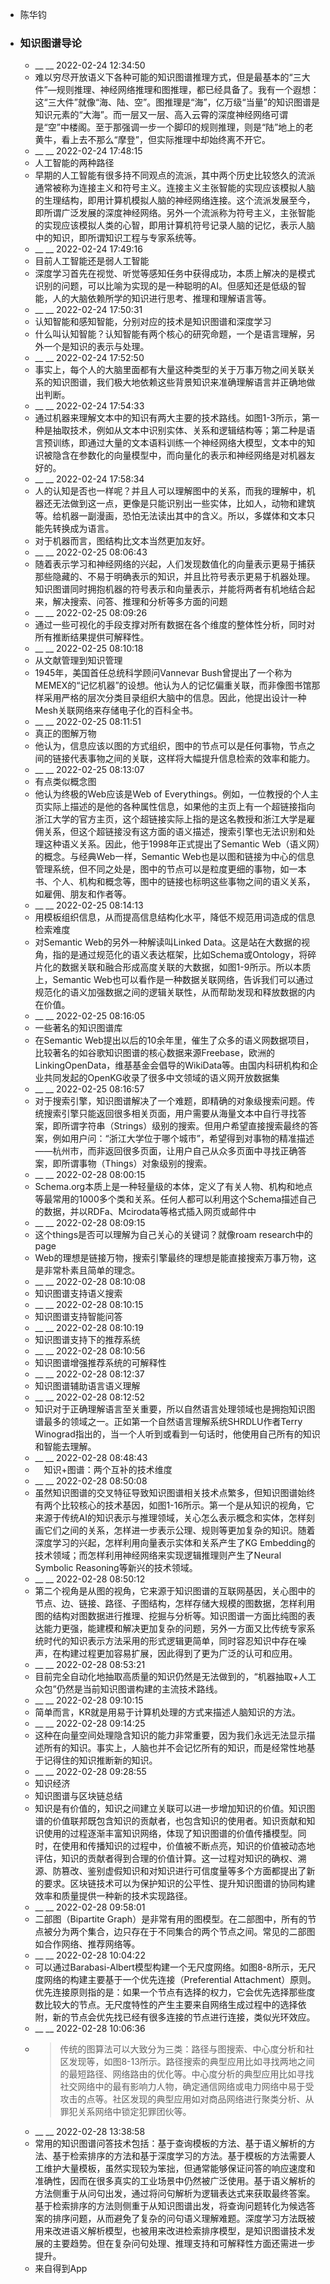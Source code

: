 - 陈华钧
- ### 知识图谱导论
    - __ __ 2022-02-24 12:34:50
    - 难以穷尽开放语义下各种可能的知识图谱推理方式，但是最基本的“三大件”—规则推理、神经网络推理和图推理，都已经具备了。我有一个遐想：这“三大件”就像“海、陆、空”。图推理是“海”，亿万级“当量”的知识图谱是知识元素的“大海”。而一层又一层、高入云霄的深度神经网络可谓是“空”中楼阁。至于那强调一步一个脚印的规则推理，则是“陆”地上的老黄牛，看上去不那么“摩登”，但实际推理中却始终离不开它。
    - __ __ 2022-02-24 17:48:15
    - 人工智能的两种路径
    - 早期的人工智能有很多持不同观点的流派，其中两个历史比较悠久的流派通常被称为连接主义和符号主义。连接主义主张智能的实现应该模拟人脑的生理结构，即用计算机模拟人脑的神经网络连接。这个流派发展至今，即所谓广泛发展的深度神经网络。另外一个流派称为符号主义，主张智能的实现应该模拟人类的心智，即用计算机符号记录人脑的记忆，表示人脑中的知识，即所谓知识工程与专家系统等。
    - __ __ 2022-02-24 17:49:16
    - 目前人工智能还是弱人工智能
    - 深度学习首先在视觉、听觉等感知任务中获得成功，本质上解决的是模式识别的问题，可以比喻为实现的是一种聪明的AI。但感知还是低级的智能，人的大脑依赖所学的知识进行思考、推理和理解语言等。
    - __ __ 2022-02-24 17:50:31
    - 认知智能和感知智能，分别对应的技术是知识图谱和深度学习
    - 什么叫认知智能？认知智能有两个核心的研究命题，一个是语言理解，另外一个是知识的表示与处理。
    - __ __ 2022-02-24 17:52:50
    - 事实上，每个人的大脑里面都有大量这种类型的关于万事万物之间关联关系的知识图谱，我们极大地依赖这些背景知识来准确理解语言并正确地做出判断。
    - __ __ 2022-02-24 17:54:33
    - 通过机器来理解文本中的知识有两大主要的技术路线。如图1-3所示，第一种是抽取技术，例如从文本中识别实体、关系和逻辑结构等；第二种是语言预训练，即通过大量的文本语料训练一个神经网络大模型，文本中的知识被隐含在参数化的向量模型中，而向量化的表示和神经网络是对机器友好的。
    - __ __ 2022-02-24 17:58:34
    - 人的认知是否也一样呢？并且人可以理解图中的关系，而我的理解中，机器还无法做到这一点，更像是只能识别出一些实体，比如人，动物和建筑等。给机器一副漫画，恐怕无法读出其中的含义。所以，多媒体和文本只能先转换成为语言。
    - 对于机器而言，图结构比文本当然更加友好。
    - __ __ 2022-02-25 08:06:43
    - 随着表示学习和神经网络的兴起，人们发现数值化的向量表示更易于捕获那些隐藏的、不易于明确表示的知识，并且比符号表示更易于机器处理。知识图谱同时拥抱机器的符号表示和向量表示，并能将两者有机地结合起来，解决搜索、问答、推理和分析等多方面的问题
    - __ __ 2022-02-25 08:09:26
    - 通过一些可视化的手段支撑对所有数据在各个维度的整体性分析，同时对所有推断结果提供可解释性。
    - __ __ 2022-02-25 08:10:18
    - 从文献管理到知识管理
    - 1945年，美国首任总统科学顾问Vannevar Bush曾提出了一个称为MEMEX的“记忆机器”的设想。他认为人的记忆偏重关联，而非像图书馆那样采用严格的层次分类目录组织大脑中的信息。因此，他提出设计一种Mesh关联网络来存储电子化的百科全书。
    - __ __ 2022-02-25 08:11:51
    - 真正的图解万物
    - 他认为，信息应该以图的方式组织，图中的节点可以是任何事物，节点之间的链接代表事物之间的关联，这样将大幅提升信息检索的效率和能力。
    - __ __ 2022-02-25 08:13:07
    - 有点类似概念图
    - 他认为终极的Web应该是Web of Everythings。例如，一位教授的个人主页实际上描述的是他的各种属性信息，如果他的主页上有一个超链接指向浙江大学的官方主页，这个超链接实际上指的是这名教授和浙江大学是雇佣关系，但这个超链接没有这方面的语义描述，搜索引擎也无法识别和处理这种语义关系。因此，他于1998年正式提出了Semantic Web（语义网）的概念。与经典Web一样，Semantic Web也是以图和链接为中心的信息管理系统，但不同之处是，图中的节点可以是粒度更细的事物，如一本书、个人、机构和概念等，图中的链接也标明这些事物之间的语义关系，如雇佣、朋友和作者等。
    - __ __ 2022-02-25 08:14:13
    - 用模板组织信息，从而提高信息结构化水平，降低不规范用词造成的信息检索难度
    - 对Semantic Web的另外一种解读叫Linked Data。这是站在大数据的视角，指的是通过规范化的语义表达框架，比如Schema或Ontology，将碎片化的数据关联和融合形成高度关联的大数据，如图1-9所示。所以本质上，Semantic Web也可以看作是一种数据关联网络，告诉我们可以通过规范化的语义加强数据之间的逻辑关联性，从而帮助发现和释放数据的内在价值。
    - __ __ 2022-02-25 08:16:05
    - 一些著名的知识图谱库
    - 在Semantic Web提出以后的10余年里，催生了众多的语义网数据项目，比较著名的如谷歌知识图谱的核心数据来源Freebase，欧洲的LinkingOpenData，维基基金会倡导的WikiData等。由国内科研机构和企业共同发起的OpenKG收录了很多中文领域的语义网开放数据集
    - __ __ 2022-02-25 08:16:57
    - 对于搜索引擎，知识图谱解决了一个难题，即精确的对象级搜索问题。传统搜索引擎只能返回很多相关页面，用户需要从海量文本中自行寻找答案，即所谓字符串（Strings）级别的搜索。但用户希望直接搜索最终的答案，例如用户问：“浙江大学位于哪个城市”，希望得到对事物的精准描述——杭州市，而非返回很多页面，让用户自己从众多页面中寻找正确答案，即所谓事物（Things）对象级别的搜索。
    - __ __ 2022-02-28 08:00:15
    - Schema.org本质上是一种轻量级的本体，定义了有关人物、机构和地点等最常用的1000多个类和关系。任何人都可以利用这个Schema描述自己的数据，并以RDFa、Mcirodata等格式插入网页或邮件中
    - __ __ 2022-02-28 08:09:15
    - 这个things是否可以理解为自己关心的关键词？就像roam research中的page
    - Web的理想是链接万物，搜索引擎最终的理想是能直接搜索万事万物，这是非常朴素且简单的理念。
    - __ __ 2022-02-28 08:10:08
    - 知识图谱支持语义搜索
    - __ __ 2022-02-28 08:10:15
    - 知识图谱支持智能问答
    - __ __ 2022-02-28 08:10:19
    - 知识图谱支持下的推荐系统
    - __ __ 2022-02-28 08:10:56
    - 知识图谱增强推荐系统的可解释性
    - __ __ 2022-02-28 08:12:37
    - 知识图谱辅助语言语义理解
    - __ __ 2022-02-28 08:12:52
    - 知识对于正确理解语言至关重要，所以自然语言处理领域也是拥抱知识图谱最多的领域之一。正如第一个自然语言理解系统SHRDLU作者Terry Winograd指出的，当一个人听到或看到一句话时，他使用自己所有的知识和智能去理解。
    - __ __ 2022-02-28 08:48:43
    - 　知识+图谱：两个互补的技术维度
    - __ __ 2022-02-28 08:50:08
    - 虽然知识图谱的交叉特征导致知识图谱相关技术点繁多，但知识图谱始终有两个比较核心的技术基因，如图1-16所示。第一个是从知识的视角，它来源于传统AI的知识表示与推理领域，关心怎么表示概念和实体，怎样刻画它们之间的关系，怎样进一步表示公理、规则等更加复杂的知识。随着深度学习的兴起，怎样利用向量表示实体和关系产生了KG Embedding的技术领域；而怎样利用神经网络来实现逻辑推理则产生了Neural Symbolic Reasoning等新兴的技术领域。
    - __ __ 2022-02-28 08:50:12
    - 第二个视角是从图的视角，它来源于知识图谱的互联网基因，关心图中的节点、边、链接、路径、子图结构，怎样存储大规模的图数据，怎样利用图的结构对图数据进行推理、挖掘与分析等。知识图谱一方面比纯图的表达能力更强，能建模和解决更加复杂的问题，另外一方面又比传统专家系统时代的知识表示方法采用的形式逻辑更简单，同时容忍知识中存在噪声，在构建过程更加容易扩展，因此得到了更为广泛的认可和应用。
    - __ __ 2022-02-28 08:53:21
    - 目前完全自动化地抽取高质量的知识仍然是无法做到的，“机器抽取+人工众包”仍然是当前知识图谱构建的主流技术路线。
    - __ __ 2022-02-28 09:10:15
    - 简单而言，KR就是用易于计算机处理的方式来描述人脑知识的方法。
    - __ __ 2022-02-28 09:14:25
    - 这种在向量空间处理隐含知识的能力非常重要，因为我们永远无法显示描述所有的知识。事实上，人脑也并不会记忆所有的知识，而是经常性地基于记得住的知识推断新的知识。
    - __ __ 2022-02-28 09:28:55
    - 知识经济
    - 知识图谱与区块链总结
    - 知识是有价值的，知识之间建立关联可以进一步增加知识的价值。知识图谱的价值联邦既包含知识的贡献者，也包含知识的使用者。知识贡献和知识使用的过程逐渐丰富知识网络，体现了知识图谱的价值传播模型。同时，在使用和传播知识的过程中，价值被不断点亮，知识的价值被动态地评估，知识的贡献者得到合理的价值计算。这一过程对知识的确权、溯源、防篡改、鉴别虚假知识和对知识进行可信度量等多个方面都提出了新的要求。区块链技术可以为保护知识的公平性、提升知识图谱的协同构建效率和质量提供一种新的技术实现路径。
    - __ __ 2022-02-28 09:58:01
    - 二部图（Bipartite Graph）是非常有用的图模型。在二部图中，所有的节点被分为两个集合，边只存在于不同集合的两个节点之间。常见的二部图如合作网络、推荐网络等。
    - __ __ 2022-02-28 10:04:22
    - 可以通过Barabasi-Albert模型构建一个无尺度网络。如图8-8所示，无尺度网络的构建主要基于一个优先连接（Preferential Attachment）原则。优先连接原则指的是：如果一个节点有选择的权力，它会优先选择那些度数比较大的节点。无尺度特性的产生主要来自网络生成过程中的选择依附，新的节点会优先找已经有很多连接的节点进行连接，类似光环效应。
    - __ __ 2022-02-28 10:06:36
    - > 传统的图算法可以大致分为三类：路径与图搜索、中心度分析和社区发现等，如图8-13所示。路径搜索的典型应用比如寻找两地之间的最短路径、网络路由的优化等。中心度分析的典型应用比如寻找社交网络中的最有影响力人物，确定通信网络或电力网络中易于受攻击的点等。社区发现的典型应用如对商品网络进行聚类分析、从罪犯关系网络中锁定犯罪团伙等。
    - __ __ 2022-02-28 13:38:58
    - 常用的知识图谱问答技术包括：基于查询模板的方法、基于语义解析的方法、基于检索排序的方法和基于深度学习的方法。基于模板的方法需要人工维护大量模板，虽然实现较为笨拙，但通常能够保证问答的响应速度和准确性，因而在很多真实的工业场景中仍然被广泛使用。基于语义解析的方法侧重于从问句出发，通过将问句解析为逻辑表达式来获取最终答案。基于检索排序的方法则侧重于从知识图谱出发，将查询问题转化为候选答案的排序问题，从而避免了复杂的问句语义理解难题。深度学习方法既被用来改进语义解析模型，也被用来改进检索排序模型，是知识图谱技术发展的主要趋势。但在复杂问句处理、推理支持和可解释性方面还需进一步提升。
    - 来自得到App
